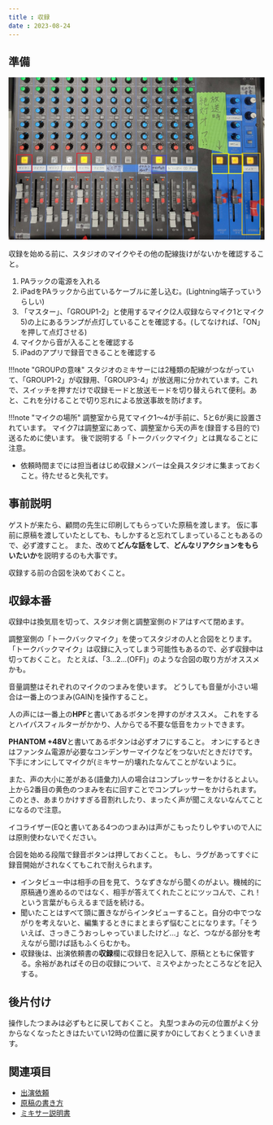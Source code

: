```yaml
---
title : 収録
date : 2023-08-24
---
```


## 準備

![ミキサー](./media/mixer.jpg)

収録を始める前に、スタジオのマイクやその他の配線抜けがないかを確認すること。

1. PAラックの電源を入れる
2. iPadをPAラックから出ているケーブルに差し込む。(Lightning端子っていうらしい)
3. 「マスター」、「GROUP1-2」と使用するマイク(2人収録ならマイク1とマイク5)の上にあるランプが点灯していることを確認する。(してなければ、「ON」を押して点灯させる)
4. マイクから音が入ることを確認する
5. iPadのアプリで録音できることを確認する

!!!note "GROUPの意味"
    スタジオのミキサーには2種類の配線がつながっていて、「GROUP1-2」が収録用、「GROUP3-4」が放送用に分かれています。これで、スイッチを押すだけで収録モードと放送モードを切り替えられて便利。あと、これを分けることで切り忘れによる放送事故を防げます。

!!!note "マイクの場所"
    調整室から見てマイク1～4が手前に、5と6が奥に設置されています。
    マイク7は調整室にあって、調整室から天の声を(録音する目的で)送るために使います。
    後で説明する「トークバックマイク」とは異なることに注意。


- 依頼時間までには担当者はじめ収録メンバーは全員スタジオに集まっておくこと。待たせると失礼です。

## 事前説明
ゲストが来たら、顧問の先生に印刷してもらっていた原稿を渡します。
仮に事前に原稿を渡していたとしても、もしかすると忘れてしまっていることもあるので、必ず渡すこと。
また、改めて**どんな話をして**、**どんなリアクションをもらいたいか**を説明するのも大事です。

収録する前の合図を決めておくこと。

## 収録本番
収録中は換気扇を切って、スタジオ側と調整室側のドアはすべて閉めます。

調整室側の「トークバックマイク」を使ってスタジオの人と合図をとります。
「トークバックマイク」は収録に入ってしまう可能性もあるので、必ず収録中は切っておくこと。
たとえば、「3...2...(OFF)」のような合図の取り方がオススメかも。

音量調整はそれぞれのマイクのつまみを使います。
どうしても音量が小さい場合は一番上のつまみ(GAIN)を操作すること。

人の声には一番上の**HPF**と書いてあるボタンを押すのがオススメ。
これをするとハイパスフィルターがかかり、人からでる不要な低音をカットできます。

**PHANTOM +48V**と書いてあるボタンは必ずオフにすること。
オンにするときはファンタム電源が必要なコンデンサーマイクなどをつないだときだけです。
下手にオンにしてマイクが(ミキサーが)壊れたなんてことがないように。

また、声の大小に差がある(語彙力)人の場合はコンプレッサーをかけるとよい。
上から2番目の黄色のつまみを右に回すことでコンプレッサーをかけられます。
このとき、あまりかけすぎる音割れしたり、まったく声が聞こえないなんてことになるので注意。

イコライザー(EQと書いてある4つのつまみ)は声がこもったりしやすいので人には原則使わないでください。

合図を始める段階で録音ボタンは押しておくこと。
もし、ラグがあってすぐに録音開始がされなくてもこれで耐えられます。

- インタビュー中は相手の目を見て、うなずきながら聞くのがよい。機械的に原稿通り進めるのではなく、相手が答えてくれたことにツッコんで、これ！という言葉がもらえるまで話を続ける。
- 聞いたことはすべて頭に置きながらインタビューすること。自分の中でつながりを考えないと、編集するときにまとまらず悩むことになります。「そういえば、さっきこうおっしゃっていましたけど...」など、つながる部分を考えながら聞けば話もふくらむかも。
- 収録後は、出演依頼書の**収録**欄に収録日を記入して、原稿とともに保管する。余裕があればその日の収録について、ミスやよかったところなどを記入する。

## 後片付け
操作したつまみは必ずもとに戻しておくこと。
丸型つまみの元の位置がよく分からなくなったときはたいてい12時の位置に戻すか0にしておくとうまくいきます。

## 関連項目
- [出演依頼](./request.md)
- [原稿の書き方](./script.md)
- [ミキサー説明書](https://jp.yamaha.com/files/download/other_assets/4/1506954/mg16x_ja_om_a0.pdf)